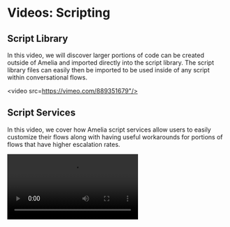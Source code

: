 # Videos: Scripting

## Script Library

In this video, we will discover larger portions of code can be created outside of Amelia and imported directly into the script library. The script library files can easily then be imported to be used inside of any script within conversational flows.

<video src=https://vimeo.com/889351679"/>

## Script Services

In this video, we cover how Amelia script services allow users to easily customize their flows along with having useful workarounds for portions of flows that have higher escalation rates.

<video src="https://vimeo.com/889351669"/>

## Execution Script Service

In this video, we will learn more about the execution script service, which is a crucial tool for managing variables within a conversational flow, enabling us to set, retrieve, or modify their values.

<video src="https://vimeo.com/896562186"/>

## contextService Script Service

In this video, we will cover the context service script service which enables user to extract and store information from entities.

<video src="https://vimeo.com/896562216"/>

## Formatting Entities

In this video, we will cover how to format entities from enhancing date displays to refining text and unit representations, leverage the quantity service's array of built-in Java formatters.

<video src="https://vimeo.com/896562375"/>

## QTY Prefix

In this video we will discover how to leverage the 'QTY' prefix in our flows for efficient quantity service formatting in Amelia.

<video src="https://vimeo.com/889483697"/>

## Logging Script Service

This video will cover how to leverage various logging methods and tools, such as console logs and scripting services, to diagnose and resolve coding issues efficiently in Amelia.

<video src="https://vimeo.com/889483684"/>

## Tabular Data Script Service

In this video, we will Explore the dynamic capabilities of Amelia’s Tabular Data Script Service, which allows users to query information from their Tabular Data, making it available within your conversational flows.

<video src="https://vimeo.com/889483736"/>

## Transient Variable Script Service

In this video, we will look at Amelia’s Transient Variable Service, revolutionizing variable usage in your flows by extending their impact beyond individual contexts. Elevate your conversational interactions with seamless, crossflow variable accessibility for enhanced flexibility and efficiency.

<video src="https://vimeo.com/889351646"/>

## Service Prefix - bpn:

In this video, we cover the built in methods to the bpn service, which stands for our business process network that is used to create the same flows as the digital employee builder. These methods are available to be used in the same way as the entity and response prefix methods.

<video src="https://vimeo.com/889483669"/>

## Content Management Script Service

In this video, we will discover how Amelia seamlessly handles user interactions, integrates with third-party systems, and efficiently manages files and resources.

<video src="https://vimeo.com/889351628"/>

## Conversation Script Service

In this video, we will cover the Conversation Script Service, from Emotional Satisfaction Scores shaping user sentiment to detailed conversation transcripts and escalation insights.

<video src="https://vimeo.com/889483749"/>

## More Resources

{% include from="Training-Access-Amelia-Videos.md" element-id="F01-01_0002-Training-Access-Amelia-Videos_snippet" /%}
